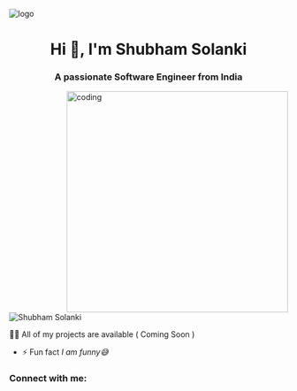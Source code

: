 ![logo](https://github.com/ShubhamSolankiSen/https://shubhamsolanki.ml/shubham.jpg)
<h1 align="center">Hi 👋, I'm Shubham Solanki</h1>
<h3 align="center">A passionate Software Engineer from India</h3>

<img align="right" alt="coding" width="400" src="https://user-images.githubusercontent.com/55389276/140866485-8fb1c876-9a8f-4d6a-98dc-08c4981eaf70.gif">

<p align="left"> <img src="https://komarev.com/ghpvc/?username=Shubham Solanki & label=Profile%20views&color=0e75b6&style=flat" alt="Shubham Solanki" /> </p>

👨‍💻 All of my projects are available ( Coming Soon ) 

- ⚡ Fun fact *I am funny😅*

<h3 align="left">Connect with me:</h3>
<p align="left">
<!-- <a href="https://linkedin.com/in/ashutosh mishra" target="blank"><img align="center" src="https://raw.githubusercontent.com/rahuldkjain/github-profile-readme-generator/master/src/images/icons/Social/linked-in-alt.svg" alt="ashutosh mishra" height="30" width="40" /></a>
<a href="https://instagram.com/simplified_learner" target="blank"><img align="center" src="https://raw.githubusercontent.com/rahuldkjain/github-profile-readme-generator/master/src/images/icons/Social/instagram.svg" alt="simplified_learner" height="30" width="40" /></a>
<a href="https://www.youtube.com/c/simplified learner" target="blank"><img align="center" src="https://raw.githubusercontent.com/rahuldkjain/github-profile-readme-generator/master/src/images/icons/Social/youtube.svg" alt="simplified learner" height="30" width="40" /></a>
</p> -->
<!-- <a href="https://github.com/ShubhamSolankiSen"><img
                src="https://cdn.pixabay.com/photo/2021/09/11/12/17/github-6615451_960_720.png"></a>
                
        <a href=" https://www.instagram.com/invites/contact/?i=rqigsyphrs8q&utm_content=o5obfif"><img
                src="https://cdn.pixabay.com/photo/2016/08/09/17/52/instagram-1581266_960_720.jpg"></a> -->
<h3 align="left">Languages and Tools:</h3>
<!-- <p align="left"> <a href="https://www.cprogramming.com/" target="_blank" rel="noreferrer"> <img src="https://raw.githubusercontent.com/devicons/devicon/master/icons/c/c-original.svg" alt="c" width="40" height="40"/> </a> <a href="https://www.w3schools.com/cpp/" target="_blank" rel="noreferrer"> <img src="https://raw.githubusercontent.com/devicons/devicon/master/icons/cplusplus
 -->
